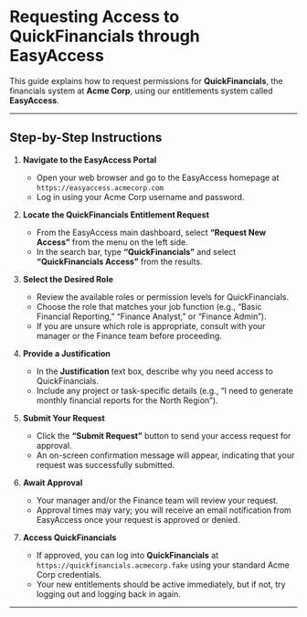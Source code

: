 # Requesting Access to QuickFinancials through EasyAccess

This guide explains how to request permissions for **QuickFinancials**, the financials system at **Acme Corp**, using our entitlements system called **EasyAccess**.

---

## Step-by-Step Instructions

1. **Navigate to the EasyAccess Portal**
   - Open your web browser and go to the EasyAccess homepage at `https://easyaccess.acmecorp.com`
   - Log in using your Acme Corp username and password.

2. **Locate the QuickFinancials Entitlement Request**
   - From the EasyAccess main dashboard, select **“Request New Access”** from the menu on the left side.
   - In the search bar, type **“QuickFinancials”** and select **“QuickFinancials Access”** from the results.

3. **Select the Desired Role**
   - Review the available roles or permission levels for QuickFinancials.
   - Choose the role that matches your job function (e.g., “Basic Financial Reporting,” “Finance Analyst,” or “Finance Admin”).
   - If you are unsure which role is appropriate, consult with your manager or the Finance team before proceeding.

4. **Provide a Justification**
   - In the **Justification** text box, describe why you need access to QuickFinancials.
   - Include any project or task-specific details (e.g., “I need to generate monthly financial reports for the North Region”).

5. **Submit Your Request**
   - Click the **“Submit Request”** button to send your access request for approval.
   - An on-screen confirmation message will appear, indicating that your request was successfully submitted.

6. **Await Approval**
   - Your manager and/or the Finance team will review your request.
   - Approval times may vary; you will receive an email notification from EasyAccess once your request is approved or denied.

7. **Access QuickFinancials**
   - If approved, you can log into **QuickFinancials** at `https://quickfinancials.acmecorp.fake` using your standard Acme Corp credentials.
   - Your new entitlements should be active immediately, but if not, try logging out and logging back in again.

---
